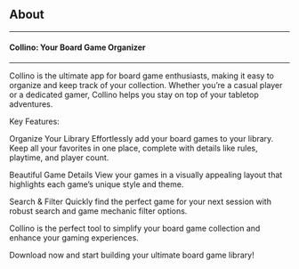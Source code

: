 ## About

---

#### Collino: Your Board Game Organizer

---

Collino is the ultimate app for board game enthusiasts, making it easy to organize and keep track of your collection. Whether you’re a casual player or a dedicated gamer, Collino helps you stay on top of your tabletop adventures.

Key Features:

Organize Your Library
Effortlessly add your board games to your library. Keep all your favorites in one place, complete with details like rules, playtime, and player count.

Beautiful Game Details
View your games in a visually appealing layout that highlights each game’s unique style and theme.

Search & Filter
Quickly find the perfect game for your next session with robust search and game mechanic filter options.

Collino is the perfect tool to simplify your board game collection and enhance your gaming experiences.

Download now and start building your ultimate board game library!
